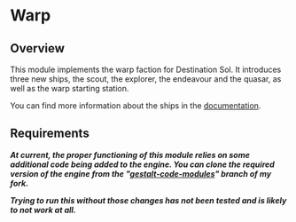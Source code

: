 # Warp
## Overview
This module implements the warp faction for Destination Sol.
It introduces three new ships, the scout, the explorer, the endeavour and the quasar, as well as the warp starting station.

You can find more information about the ships in the [documentation](docs/ships.md).

## Requirements
***At current, the proper functioning of this module relies on some additional code being added to the engine.
You can clone the required version of the engine from the
"[gestalt-code-modules](https://github.com/BenjaminAmos/DestinationSol/tree/gestalt-code-modules)" branch of my fork.***

***Trying to run this without those changes has not been tested and is likely to not work at all.***
